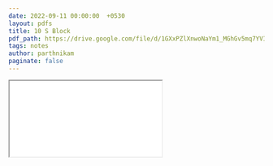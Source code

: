```yaml
---
date: 2022-09-11 00:00:00  +0530
layout: pdfs
title: 10 S Block
pdf_path: https://drive.google.com/file/d/1GXxPZlXnwoNaYm1_MGhGv5mq7YVI_VZv/preview?usp=sharing
tags: notes
author: parthnikam
paginate: false
---
```


<iframe class="embed-pdf" src="{{ page.pdf_path }}#toolbar=0" seamless="seamless" scrolling="no" style="overflow:hidden"></iframe>
